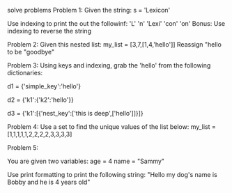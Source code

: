 solve problems
    Problem 1:
Given the string:
s = 'Lexicon'

Use indexing to print the out the followinf:
'L'
'n'
'Lexi'
'con'
'on'
Bonus: Use indexing to reverse the string

Problem 2:
Given this nested list:
my_list = [3,7,[1,4,'hello']]
Reassign "hello to be "goodbye"


Problem 3:
Using keys and indexing, grab the 'hello' from the following dictionaries:

d1 = {​​​​​​​'simple_key':'hello'}​​​​​​​

d2 = {​​​​​​​'k1':{​​​​​​​'k2':'hello'}​​​​​​​}​​​​​​​

d3 = {​​​​​​​'k1':[{​​​​​​​'nest_key':['this is deep',['hello']]}​​​​​​​]}​​​​​​​

Problem 4:
Use a set to find the unique values of the list below:
my_list = [1,1,1,1,1,2,2,2,2,3,3,3,3]


Problem 5:

You are given two variables:
age = 4
name = "Sammy"

Use print formatting to print the following string:
"Hello my dog's name is Bobby and he is 4 years old"




